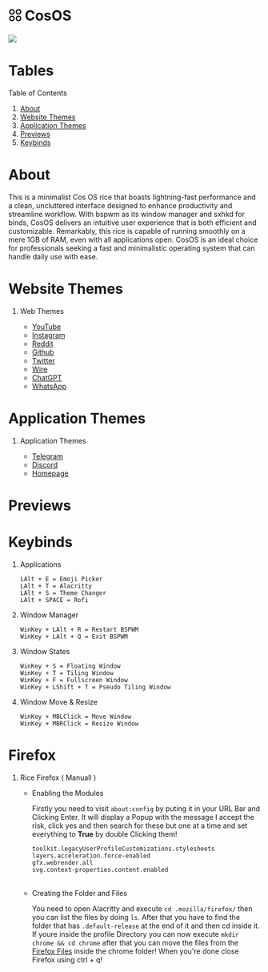 # 𓃌 CosOS

<img src="https://user-images.githubusercontent.com/138330732/266787272-35a7e778-f8e3-4b3f-91d6-8400b82a8d79.png" />

<center> <h1 align="left" id="">Tables</h1> </center>
<summary>Table of Contents</summary>
  <ol>
    <li><a href="#about">About</a></li>
    <li><a href="#external">Website Themes</a></li>
    <li><a href="#internal">Application Themes</a></li>
    <li><a href="#previews">Previews</a></li>
    <li><a href="#keybinds">Keybinds</a></li>
  </ol>


<center> <h1 align="left" id="about">About</h1> </center>

<center> <p align="left" >This is a minimalist Cos OS rice that boasts lightning-fast performance and a clean, uncluttered interface designed to enhance productivity and streamline workflow. With bspwm as its window manager and sxhkd for binds, CosOS delivers an intuitive user experience that is both efficient and customizable. Remarkably, this rice is capable of running smoothly on a mere 1GB of RAM, even with all applications open. CosOS is an ideal choice for professionals seeking a fast and minimalistic operating system that can handle daily use with ease. </p></center

<center> <h1 align="left" id="external">Website Themes</h1> </center>

1. Web Themes

   - [YouTube](https://github.com/0romos/CosOS-dotfiles/blob/main/Web%20Themes/youtube.css)
   - [Instagram](https://github.com/0romos/CosOS-dotfiles/blob/main/Web%20Themes/instagram.css)
   - [Reddit](https://github.com/0romos/CosOS-dotfiles/blob/main/Web%20Themes/reddit.css)
   - [Github](https://github.com/0romos/CosOS-dotfiles/blob/main/Web%20Themes/github.css)
   - [Twitter](https://github.com/0romos/CosOS-dotfiles/blob/main/Web%20Themes/twitter.css)
   - [Wire](https://github.com/0romos/CosOS-dotfiles/blob/main/Web%20Themes/wire.css)
   - [ChatGPT](https://github.com/0romos/CosOS-dotfiles/blob/main/Web%20Themes/chatgpt.css)
   - [WhatsApp](https://github.com/0romos/CosOS-dotfiles/blob/main/Web%20Themes/whatsapp.css)


<center> <h1 align="left" id="internal">Application Themes</h1> </center>

1. Application Themes
   
   - [Telegram](https://t.me/addtheme/zIueslkI5K6Qn3J0)
   - [Discord]()
   - [Homepage]()


<center> <h1 align="left" id="previews">Previews</h1> </center>


<center> <h1 align="left" id="keybinds">Keybinds</h1> </center>

1. Applications

   ```
   LAlt + E = Emoji Picker
   LAlt + T = Alacritty
   LAlt + S = Theme Changer
   LAlt + SPACE = Rofi
   ```
   
2. Window Manager

   ```
   WinKey + LAlt + R = Restart BSPWM
   WinKey + LAlt + Q = Exit BSPWM
   ```

3. Window States

   ```
   WinKey + S = Floating Window
   WinKey + T = Tiling Window
   WinKey + F = Fullscreen Window
   WinKey + LShift + T = Pseudo Tiling Window
   ```
   
4. Window Move & Resize

   ```
   WinKey + MBLClick = Move Window
   WinKey + MBRClick = Resize Window
   ```


<center> <h1 align="left" id="firefox">Firefox</h1> </center>

1. Rice Firefox ( Manuall )
  
    * Enabling the Modules
   
      Firstly you need to visit `about:config` by puting it in your URL Bar and Clicking Enter. It will display a Popup with the message I accept the risk, click yes and then search for these but one at a time and set everything to **True** by double Clicking them!
      
      `toolkit.legacyUserProfileCustomizations.stylesheets` <br />
      `layers.acceleration.force-enabled` <br />
      `gfx.webrender.all` <br />
      `svg.context-properties.content.enabled` <br />
       <br />
      
    * Creating the Folder and Files
    
      You need to open Alacritty and execute `cd .mozilla/firefox/` then you can list the files by doing `ls`.
      After that you have to find the folder that has `.default-release` at the end of it and then cd inside it.
      If youre inside the profile Directory you can now execute `mkdir chrome && cd chrome` after that you can move the files from the [Firefox Files](https://github.com/0romos/Deprowave/tree/main/Firefox) inside the chrome folder! When you're done close Firefox using ctrl + q!<br />
   

